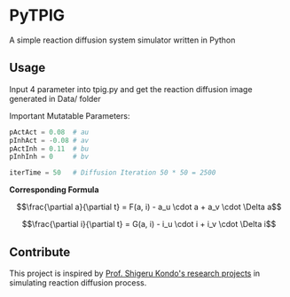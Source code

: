 # PyTPIG

A simple reaction diffusion system simulator written in Python 

## Usage

Input 4 parameter into tpig.py and get the reaction diffusion image generated in Data/ folder

Important Mutatable Parameters:

```python
pActAct = 0.08  # au
pInhAct = -0.08 # av
pActInh = 0.11  # bu
pInhInh = 0     # bv

iterTime = 50   # Diffusion Iteration 50 * 50 = 2500
```

**Corresponding Formula**

$$\frac{\partial a}{\partial t} = F(a, i) - a_u \cdot a + a_v \cdot \Delta a$$

$$\frac{\partial i}{\partial t} = G(a, i) - i_u \cdot i + i_v \cdot \Delta i$$

## Contribute

This project is inspired by [Prof. Shigeru Kondo's research projects](https://www.fbs.osaka-u.ac.jp/labs/skondo/research.html) in simulating reaction diffusion process.
